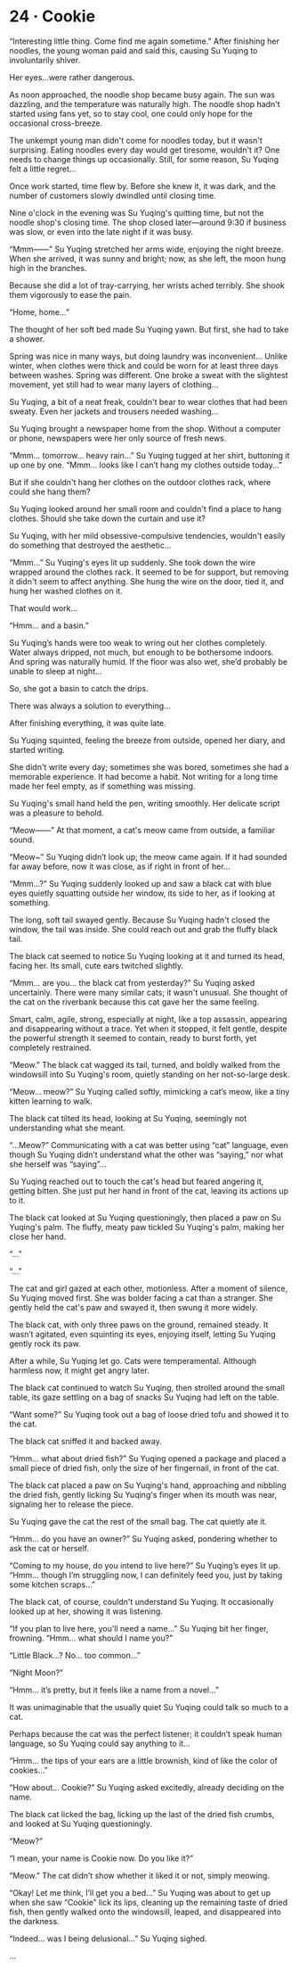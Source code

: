 # 24 · Cookie

“Interesting little thing. Come find me again sometime.” After finishing her noodles, the young woman paid and said this, causing Su Yuqing to involuntarily shiver.

Her eyes…were rather dangerous.

As noon approached, the noodle shop became busy again. The sun was dazzling, and the temperature was naturally high. The noodle shop hadn't started using fans yet, so to stay cool, one could only hope for the occasional cross-breeze.

The unkempt young man didn't come for noodles today, but it wasn't surprising. Eating noodles every day would get tiresome, wouldn't it?  One needs to change things up occasionally. Still, for some reason, Su Yuqing felt a little regret…

Once work started, time flew by. Before she knew it, it was dark, and the number of customers slowly dwindled until closing time.

Nine o'clock in the evening was Su Yuqing's quitting time, but not the noodle shop's closing time.  The shop closed later—around 9:30 if business was slow, or even into the late night if it was busy.

“Mmm——” Su Yuqing stretched her arms wide, enjoying the night breeze.  When she arrived, it was sunny and bright; now, as she left, the moon hung high in the branches.

Because she did a lot of tray-carrying, her wrists ached terribly. She shook them vigorously to ease the pain.

“Home, home…”

The thought of her soft bed made Su Yuqing yawn. But first, she had to take a shower.

Spring was nice in many ways, but doing laundry was inconvenient… Unlike winter, when clothes were thick and could be worn for at least three days between washes. Spring was different.  One broke a sweat with the slightest movement, yet still had to wear many layers of clothing…

Su Yuqing, a bit of a neat freak, couldn't bear to wear clothes that had been sweaty.  Even her jackets and trousers needed washing…

Su Yuqing brought a newspaper home from the shop. Without a computer or phone, newspapers were her only source of fresh news.

“Mmm… tomorrow… heavy rain…” Su Yuqing tugged at her shirt, buttoning it up one by one.  “Mmm… looks like I can’t hang my clothes outside today…”

But if she couldn't hang her clothes on the outdoor clothes rack, where could she hang them?

Su Yuqing looked around her small room and couldn't find a place to hang clothes. Should she take down the curtain and use it?

Su Yuqing, with her mild obsessive-compulsive tendencies, wouldn't easily do something that destroyed the aesthetic…

“Mmm…” Su Yuqing's eyes lit up suddenly. She took down the wire wrapped around the clothes rack. It seemed to be for support, but removing it didn't seem to affect anything. She hung the wire on the door, tied it, and hung her washed clothes on it.

That would work…

“Hmm… and a basin.”

Su Yuqing’s hands were too weak to wring out her clothes completely.  Water always dripped, not much, but enough to be bothersome indoors. And spring was naturally humid.  If the floor was also wet, she’d probably be unable to sleep at night…

So, she got a basin to catch the drips.

There was always a solution to everything…

After finishing everything, it was quite late.

Su Yuqing squinted, feeling the breeze from outside, opened her diary, and started writing.

She didn't write every day; sometimes she was bored, sometimes she had a memorable experience.  It had become a habit. Not writing for a long time made her feel empty, as if something was missing.

Su Yuqing's small hand held the pen, writing smoothly.  Her delicate script was a pleasure to behold.

“Meow——” At that moment, a cat's meow came from outside, a familiar sound.

“Meow~” Su Yuqing didn’t look up; the meow came again. If it had sounded far away before, now it was close, as if right in front of her…

“Mmm…?” Su Yuqing suddenly looked up and saw a black cat with blue eyes quietly squatting outside her window, its side to her, as if looking at something.

The long, soft tail swayed gently.  Because Su Yuqing hadn't closed the window, the tail was inside.  She could reach out and grab the fluffy black tail.

The black cat seemed to notice Su Yuqing looking at it and turned its head, facing her. Its small, cute ears twitched slightly.

“Mmm… are you… the black cat from yesterday?” Su Yuqing asked uncertainly.  There were many similar cats; it wasn't unusual. She thought of the cat on the riverbank because this cat gave her the same feeling.

Smart, calm, agile, strong, especially at night, like a top assassin, appearing and disappearing without a trace.  Yet when it stopped, it felt gentle, despite the powerful strength it seemed to contain, ready to burst forth, yet completely restrained.

“Meow.” The black cat wagged its tail, turned, and boldly walked from the windowsill into Su Yuqing's room, quietly standing on her not-so-large desk.

“Meow… meow?” Su Yuqing called softly, mimicking a cat’s meow, like a tiny kitten learning to walk.

The black cat tilted its head, looking at Su Yuqing, seemingly not understanding what she meant.

“…Meow?” Communicating with a cat was better using “cat” language, even though Su Yuqing didn’t understand what the other was “saying,” nor what she herself was “saying”…

Su Yuqing reached out to touch the cat's head but feared angering it, getting bitten.  She just put her hand in front of the cat, leaving its actions up to it.

The black cat looked at Su Yuqing questioningly, then placed a paw on Su Yuqing's palm.  The fluffy, meaty paw tickled Su Yuqing's palm, making her close her hand.

“…”

“…”

The cat and girl gazed at each other, motionless.  After a moment of silence, Su Yuqing moved first.  She was bolder facing a cat than a stranger.  She gently held the cat's paw and swayed it, then swung it more widely.

The black cat, with only three paws on the ground, remained steady. It wasn’t agitated, even squinting its eyes, enjoying itself, letting Su Yuqing gently rock its paw.

After a while, Su Yuqing let go. Cats were temperamental. Although harmless now, it might get angry later.

The black cat continued to watch Su Yuqing, then strolled around the small table, its gaze settling on a bag of snacks Su Yuqing had left on the table.

“Want some?” Su Yuqing took out a bag of loose dried tofu and showed it to the cat.

The black cat sniffed it and backed away.

“Hmm… what about dried fish?” Su Yuqing opened a package and placed a small piece of dried fish, only the size of her fingernail, in front of the cat.

The black cat placed a paw on Su Yuqing's hand, approaching and nibbling the dried fish, gently licking Su Yuqing's finger when its mouth was near, signaling her to release the piece.

Su Yuqing gave the cat the rest of the small bag. The cat quietly ate it.

“Hmm… do you have an owner?” Su Yuqing asked, pondering whether to ask the cat or herself.

“Coming to my house, do you intend to live here?” Su Yuqing’s eyes lit up.  “Hmm… though I’m struggling now, I can definitely feed you, just by taking some kitchen scraps…”

The black cat, of course, couldn't understand Su Yuqing. It occasionally looked up at her, showing it was listening.

“If you plan to live here, you'll need a name…” Su Yuqing bit her finger, frowning.  “Hmm… what should I name you?”

“Little Black…? No… too common…”

“Night Moon?”

“Hmm… it’s pretty, but it feels like a name from a novel…”

It was unimaginable that the usually quiet Su Yuqing could talk so much to a cat.

Perhaps because the cat was the perfect listener; it couldn’t speak human language, so Su Yuqing could say anything to it…

“Hmm… the tips of your ears are a little brownish, kind of like the color of cookies…”

“How about… Cookie?” Su Yuqing asked excitedly, already deciding on the name.

The black cat licked the bag, licking up the last of the dried fish crumbs, and looked at Su Yuqing questioningly.

“Meow?”

“I mean, your name is Cookie now.  Do you like it?”

“Meow.” The cat didn’t show whether it liked it or not, simply meowing.

“Okay! Let me think, I’ll get you a bed…” Su Yuqing was about to get up when she saw “Cookie” lick its lips, cleaning up the remaining taste of dried fish, then gently walked onto the windowsill, leaped, and disappeared into the darkness.

“Indeed… was I being delusional…” Su Yuqing sighed.

…
